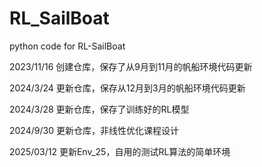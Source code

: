 # RL_SailBoat  
python code for RL-SailBoat  

2023/11/16 创建仓库，保存了从9月到11月的帆船环境代码更新  

2024/3/24 更新仓库，保存从12月到3月的帆船环境代码更新

2024/3/28 更新仓库，保存了训练好的RL模型

2024/9/30 更新仓库，非线性优化课程设计

2025/03/12 更新Env_25，自用的测试RL算法的简单环境
